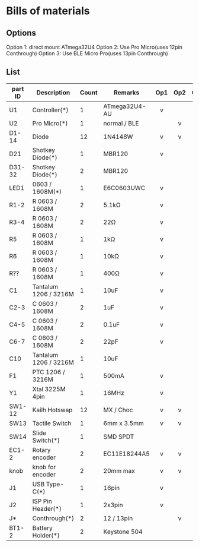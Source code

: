 # Bills of materials

## Options

Option 1: direct mount ATmega32U4
Option 2: Use Pro Micro(uses 12pin Conthrough)
Option 3: Use BLE Micro Pro(uses 13pin Conthrough)

## List

| part ID | Description           | Count | Remarks       | Op1 | Op2 | Op3 |
|---------|-----------------------|-------| ------------- | :-: | :-: | :-: |
| U1      | Controller(\*)        | 1     | ATmega32U4-AU |  v  |     |     |
| U2      | Pro Micro(\*)         | 1     | normal / BLE  |     |  v  |  v  |
| D1-14   | Diode                 | 12    | 1N4148W       |  v  |  v  |  v  |
| D21     | Shotkey Diode(\*)     | 1     | MBR120        |  v  |     |     |
| D31-32  | Shotkey Diode(\*)     | 2     | MBR120        |     |     |  v  |
| LED1    | 0603 / 1608M(\*)      | 1     | E6C0603UWC    |  v  |     |     |
| R1-2    | R 0603 / 1608M        | 2     | 5.1kΩ         |  v  |     |     |
| R3-4    | R 0603 / 1608M        | 2     | 22Ω           |  v  |     |     |
| R5      | R 0603 / 1608M        | 1     | 1kΩ           |  v  |     |     |
| R6      | R 0603 / 1608M        | 1     | 10kΩ          |  v  |     |     |
| R??     | R 0603 / 1608M        | 1     | 400Ω          |  v  |     |     |
| C1      | Tantalum 1206 / 3216M | 1     | 10uF          |  v  |     |     |
| C2-3    | C 0603 / 1608M        | 2     | 1uF           |  v  |     |     |
| C4-5    | C 0603 / 1608M        | 2     | 0.1uF         |  v  |     |     |
| C6-7    | C 0603 / 1608M        | 2     | 22pF          |  v  |     |     |
| C10     | Tantalum 1206 / 3216M | 1     | 10uF          |     |     |  v  |
| F1      | PTC 1206 / 3216M      | 1     | 500mA         |  v  |     |     |
| Y1      | Xtal 3225M 4pin       | 1     | 16MHz         |  v  |     |     |
| SW1-12  | Kailh Hotswap         | 12    | MX / Choc     |  v  |  v  |  v  |
| SW13    | Tactile Switch        | 1     | 6mm x 3.5mm   |  v  |  v  |  v  |
| SW14    | Slide Switch(\*)      | 1     | SMD SPDT      |     |     |  v  |
| EC1-2   | Rotary encoder        | 2     | EC11E18244A5  |  v  |  v  |  v  |
| knob    | knob for encoder      | 2     | 20mm max      |  v  |  v  |  v  |
| J1      | USB Type-C(\*)        | 1     | 16pin         |  v  |     |     |
| J2      | ISP Pin Header(\*)    | 1     | 2x3pin        |  v  |     |     |
| J\*     | Conthrough(\*)        | 2     | 12 / 13pin    |     |  v  |  v  |
| BT1-2   | Battery Holder(\*)    | 2     | Keystone 504  |     |     |  v  |
